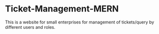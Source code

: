 # Ticket-Management-MERN
This is a website for small enterprises for management of tickets/query by different users and roles.
